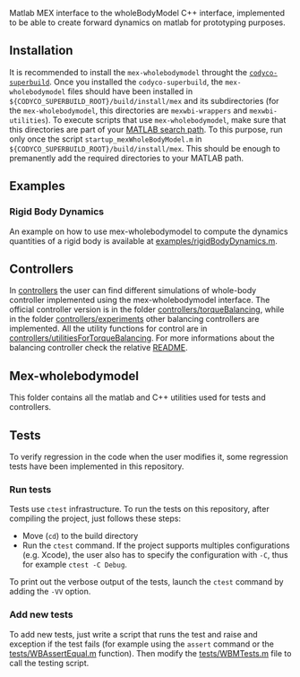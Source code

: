 
Matlab MEX interface to the wholeBodyModel C++ interface, implemented to be able to create forward dynamics on matlab for prototyping purposes.

## Installation
It is recommended to install the `mex-wholebodymodel` throught the [`codyco-superbuild`](https://github.com/robotology/codyco-superbuild/).
Once you installed the `codyco-superbuild`, the `mex-wholebodymodel` files should have been installed in
`${CODYCO_SUPERBUILD_ROOT}/build/install/mex` and its subdirectories (for the `mex-wholebodymodel`, this directories are `mexwbi-wrappers` and `mexwbi-utilities`).
To execute scripts that use `mex-wholebodymodel`, make sure that this directories are part of your [MATLAB search path](http://www.mathworks.com/help/matlab/ref/path.html). 
To this purpose, run only once the script `startup_mexWholeBodyModel.m` in `${CODYCO_SUPERBUILD_ROOT}/build/install/mex`. 
This should be enough to premanently add the required directories to your MATLAB path.

## Examples 

### Rigid Body Dynamics
An example on how to use mex-wholebodymodel to compute the dynamics quantities of 
a rigid body is available at [examples/rigidBodyDynamics.m](examples/rigidBodyDynamics.m).

## Controllers
In [controllers](controllers/) the user can find different
simulations of whole-body controller implemented using the mex-wholebodymodel interface. The official controller version is
in the folder [controllers/torqueBalancing](controllers/torqueBalancing/), while in the folder
[controllers/experiments](controllers/experiments/) other balancing controllers are implemented. 
All the utility functions for control are in [controllers/utilitiesForTorqueBalancing](controllers/utilitiesForTorqueBalancing/).
For more informations about the balancing controller check the relative [README](controllers/torqueBalancing/).

## Mex-wholebodymodel
This folder contains all the matlab and C++ utilities used for tests and controllers.

## Tests
To verify regression in the code when the user modifies it, some
regression tests have been implemented in this repository.

### Run tests
Tests use `ctest` infrastructure.
To run the tests on this repository, after compiling the project, just follows these steps:

- Move (`cd`) to the build directory
- Run the `ctest` command. If the project supports multiples configurations (e.g. Xcode), the user also has to specify the configuration with `-C`, thus for example `ctest -C Debug`.

To print out the verbose output of the tests, launch the `ctest` command by adding the `-VV` option.

### Add new tests
To add new tests, just write a script that runs the test and raise and exception
if the test fails (for example using the `assert` command or the [tests/WBAssertEqual.m](tests/WBMAssertEqual.m) function).
Then modify the [tests/WBMTests.m](tests/WBMTests.m) file to call the testing script.

